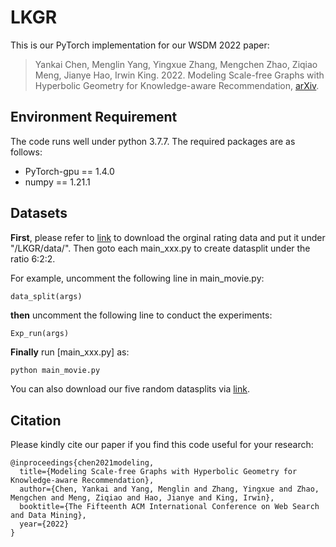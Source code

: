 # LKGR
This is our PyTorch implementation for our WSDM 2022 paper:

>Yankai Chen, Menglin Yang, Yingxue Zhang, Mengchen Zhao, Ziqiao Meng, Jianye Hao, Irwin King. 2022. Modeling Scale-free Graphs with Hyperbolic Geometry for
Knowledge-aware Recommendation, [arXiv](https://arxiv.org/pdf/2108.06468.pdf).

## Environment Requirement

The code runs well under python 3.7.7. The required packages are as follows:

- PyTorch-gpu == 1.4.0
- numpy == 1.21.1

## Datasets
**First**, please refer to [link](https://drive.google.com/file/d/1rnhNBNgiN76Gjd81vXEn34PCESrkrwQv/view?usp=sharing) to download the orginal rating data and put it under "/LKGR/data/". Then goto each main_xxx.py to create datasplit under the ratio 6:2:2.

For example, uncomment the following line in main_movie.py:
```
data_split(args)
```
**then** uncomment the following line to conduct the experiments:

```
Exp_run(args)
```
**Finally** run [main_xxx.py] as: 
```bash
python main_movie.py
```

You can also download our five random datasplits via [link](https://drive.google.com/file/d/1YlMqQl4pxnV2cwfJnsmAw_4tfmfDYNcN/view?usp=sharing).


## Citation
Please kindly cite our paper if you find this code useful for your research:

```
@inproceedings{chen2021modeling,
  title={Modeling Scale-free Graphs with Hyperbolic Geometry for Knowledge-aware Recommendation},
  author={Chen, Yankai and Yang, Menglin and Zhang, Yingxue and Zhao, Mengchen and Meng, Ziqiao and Hao, Jianye and King, Irwin},
  booktitle={The Fifteenth ACM International Conference on Web Search and Data Mining},
  year={2022} 
}
```
